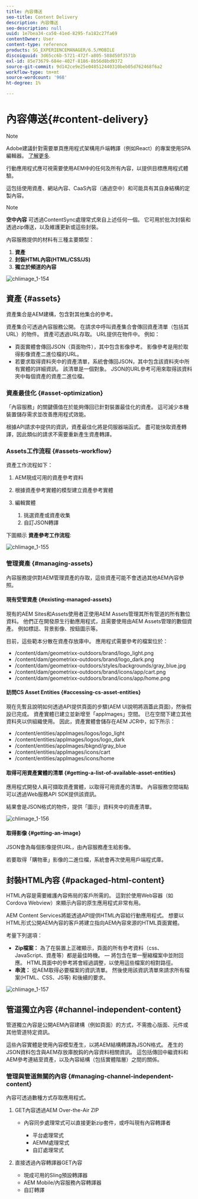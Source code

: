```yaml
---
title: 內容傳送
seo-title: Content Delivery
description: 內容傳送
seo-description: null
uuid: 1e7bea34-ca50-41ed-8295-fa182c27fa69
contentOwner: User
content-type: reference
products: SG_EXPERIENCEMANAGER/6.5/MOBILE
discoiquuid: 3d65cc6b-5721-472f-a805-588d50f3571b
exl-id: 85e73679-684e-402f-8186-8b56d8bd9372
source-git-commit: 9d142ce9e25e048512440310beb05d762468f6a2
workflow-type: tm+mt
source-wordcount: '968'
ht-degree: 1%

---
```


# 內容傳送{#content-delivery}

>[!NOTE]
>
>Adobe建議針對需要單頁應用程式架構用戶端轉譯（例如React）的專案使用SPA編輯器。 [了解更多](/help/sites-developing/spa-overview.md).

行動應用程式應可視需要使用AEM中的任何及所有內容，以提供目標應用程式體驗。

這包括使用資產、網站內容、CaaS內容（通過空中）和可能具有其自身結構的定製內容。

>[!NOTE]
>
>**空中內容** 可透過ContentSync處理常式來自上述任何一個。 它可用於批次封裝和透過zip傳送，以及維護更新或這些封裝。

內容服務提供的材料有三種主要類型：

1. **資產**
1. **封裝HTML內容(HTML/CSS/JS)**
1. **獨立於頻道的內容**

![chlimage_1-154](assets/chlimage_1-154.png)

## 資產 {#assets}

資產集合是AEM建構，包含對其他集合的參考。

資產集合可透過內容服務公開。 在請求中呼叫資產集合會傳回資產清單（包括其URL）的物件。 資產可透過URL存取。 URL提供在物件中。 例如：

* 頁面實體會傳回JSON（頁面物件），其中包含影像參考。 影像參考是用於取得影像資產二進位檔的URL。
* 若要求取得資料夾中的資產清單，系統會傳回JSON，其中包含該資料夾中所有實體的詳細資訊。 該清單是一個對象。 JSON的URL參考可用來取得該資料夾中每個資產的資產二進位檔。

### 資產最佳化 {#asset-optimization}

「內容服務」的關鍵價值在於能夠傳回已針對裝置最佳化的資產。 這可減少本機裝置儲存需求並改善應用程式效能。

根據API請求中提供的資訊，資產最佳化將是伺服器端函式。 盡可能快取資產轉譯，因此類似的請求不需要重新產生資產轉譯。

### Assets工作流程 {#assets-workflow}

資產工作流程如下：

1. AEM現成可用的資產參考資料
1. 根據資產參考實體的模型建立資產參考實體
1. 編輯實體

   1. 挑選資產或資產收集
   1. 自訂JSON轉譯

下圖顯示 **資產參考工作流程**:

![chlimage_1-155](assets/chlimage_1-155.png)

### 管理資產 {#managing-assets}

內容服務提供對AEM管理資產的存取，這些資產可能不會透過其他AEM內容參照。

#### 現有受管資產 {#existing-managed-assets}

現有的AEM Sites和Assets使用者正使用AEM Assets管理其所有管道的所有數位資料。 他們正在開發原生行動應用程式，且需要使用由AEM Assets管理的數個資產。 例如標誌、背景影像、按鈕圖示等。

目前，這些範本分散在資產存放庫中。 應用程式需要參考的檔案位於：

* /content/dam/geometrixx-outdoors/brand/logo_light.png
* /content/dam/geometrixx-outdoors/brand/logo_dark.png
* /content/dam/geometrixx-outdoors/styles/backgrounds/gray_blue.jpg
* /content/dam/geometrixx-outdoors/brand/icons/app/cart.png
* /content/dam/geometrixx-outdoors/brand/icons/app/home.png

#### 訪問CS Asset Entities {#accessing-cs-asset-entities}

現在先暫且說明如何透過API提供頁面的步驟(AEM UI說明將涵蓋此頁面)，然後假設已完成。 資產實體已建立並新增至「appImages」空間。 已在空間下建立其他資料夾以供組織使用。 因此，資產實體會儲存在AEM JCR中，如下所示：

* /content/entities/appImages/logos/logo_light
* /content/entities/appImages/logos/logo_dark
* /content/entities/appImages/bkgnd/gray_blue
* /content/entities/appImages/icons/cart
* /content/entities/appImages/icons/home

#### 取得可用資產實體的清單 {#getting-a-list-of-available-asset-entities}

應用程式開發人員可擷取資產實體，以取得可用資產的清單。 內容服務空間端點可以透過Web服務API SDK提供該資訊。

結果會是JSON格式的物件，提供「圖示」資料夾中的資產清單。

![chlimage_1-156](assets/chlimage_1-156.png)

#### 取得影像 {#getting-an-image}

JSON會為每個影像提供URL，由內容服務產生給影像。

若要取得「購物車」影像的二進位檔，系統會再次使用用戶端程式庫。

## 封裝HTML內容 {#packaged-html-content}

HTML內容是需要維護內容佈局的客戶所需的。 這對於使用Web容器（如Cordova Webview）來顯示內容的原生應用程式非常有用。

AEM Content Services將能透過API提供HTML內容給行動應用程式。 想要以HTML形式公開AEM內容的客戶將建立指向AEM內容來源的HTML頁面實體。

考量下列選項：

* **Zip檔案：** 為了在裝置上正確顯示，頁面的所有參考資料（css、JavaScript、資產等）都是最佳時機。  — 將包含在單一壓縮檔案中並附回應。 HTML頁面中的參考將會經過調整，以使用這些檔案的相對路徑。
* **串流：** 從AEM取得必要檔案的資訊清單。 然後使用該資訊清單來請求所有檔案(HTML、CSS、JS等) 和後續的要求。

![chlimage_1-157](assets/chlimage_1-157.png)

## 管道獨立內容 {#channel-independent-content}

管道獨立內容是公開AEM內容建構（例如頁面）的方式，不需擔心版面、元件或其他管道特定資訊。

這些內容實體是使用內容模型產生，以將AEM結構轉譯為JSON格式。 產生的JSON資料包含與AEM存放庫脫鈎的內容資料相關資訊。 這包括傳回中繼資料和AEM參考連結至資產，以及內容結構（包括實體階層）之間的關係。

### 管理與管道無關的內容 {#managing-channel-independent-content}

內容可透過數種方式存取應用程式。

1. GET內容透過AEM Over-the-Air ZIP

   * 內容同步處理常式可以直接更新zip套件，或呼叫現有內容轉譯者

      * 平台處理常式
      * AEMM處理常式
      * 自訂處理常式

1. 直接透過內容轉譯器GET內容

   * 現成可用的Sling預設轉譯器
   * AEM Mobile/內容服務內容轉譯器
   * 自訂轉譯

